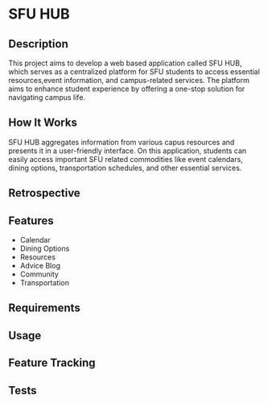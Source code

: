 # SFU HUB
## Description
This project aims to develop a web based application called SFU HUB, which serves as a centralized platform for SFU students to access essential resources,event information, and campus-related services. The platform aims to enhance student experience by offering a one-stop solution for navigating campus life.

## How It Works
SFU HUB aggregates information from various capus resources and presents it in a user-friendly interface. On this application, students can easily access important SFU related commodities like event calendars, dining options, transportation schedules, and other essential services. 

## Retrospective

## Features
- Calendar
- Dining Options
- Resources
- Advice Blog
- Community
- Transportation

## Requirements

## Usage

## Feature Tracking

## Tests

